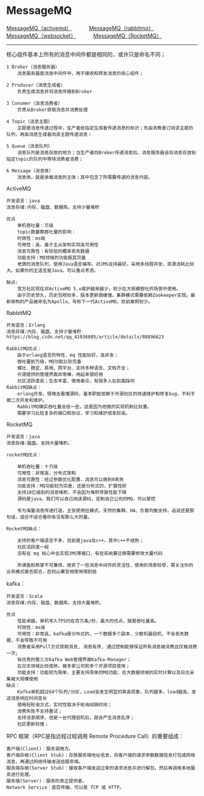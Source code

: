 # MessageMQ

<p>
<a href="#" onclick="refreshMQContent('activemq')">MessageMQ（activemq）</a>&emsp;&emsp;&emsp;
<a href="#" onclick="refreshMQContent('rabbitmq')">MessageMQ（rabbitmq）</a>&emsp;&emsp;&emsp;
<a href="#" onclick="refreshMQContent('websocket')">MessageMQ（websocket）</a>&emsp;&emsp;&emsp;
<a href="#" onclick="refreshMQContent('rocketmq')">MessageMQ（RocketMQ）</a>&emsp;&emsp;&emsp;
</p>

---

核心组件基本上所有的消息中间件都是相同的，或许只是命名不同；

    1 Broker（消息服务器）
        消息服务器是消息中间件中，用于接收和转发消息的核心组件；

    2 Producer（消息生成者）
        负责生成消息并将消息传输到Broker

    3 Conumer（消息消费者）
        负责从Broker获取消息并消费处理

    4 Topic（消息主题）
        主题是消息传递过程中，生产者给指定生成者传递消息的标识；先由消费者订阅该主题的队列，再由消息生成者向该主题传递消息；

    5 Queue（消息队列）
        消息队列是消息存放的地方；当生产者向Broker传递消息后，消息服务器会将消息存放到指定topic的队列中等待消费者消费；

    6 Message（消息体）
        消息体，就是承载消息的主体；其中包含了所需要传递的消息内容。

ActiveMQ

    开发语言：java
    消息存储:内存、磁盘、数据库。支持少量堆积

    优点
        单机吞吐量：万级
        topic数量都吞吐量的影响：
        时效性：ms级
        可用性：高，基于主从架构实现高可用性
        消息可靠性：有较低的概率丢失数据
        功能支持：MQ领域的功能极其完备
        老牌的消息队列，使用Java语言编写。对JMS支持最好，采用多线程并发，资源消耗比较大。如果你的主语言是Java，可以重点考虑。

    缺点:
        官方社区现在对ActiveMQ 5.x维护越来越少，较少在大规模吞吐的场景中使用。
        由于历史悠久，历史包袱较多，版本更新很缓慢。集群模式需要依赖Zookeeper实现。最新架构的产品被命名为Apollo，号称下一代ActiveMQ，目前案例较少。

RabbitMQ

    开发语言：Erlang
    消息存储:内存、磁盘。支持少量堆积
    https://blog.csdn.net/qq_41936805/article/details/88896623

    RabbitMQ优点：
        由于erlang语言的特性，mq 性能较好，高并发；
        吞吐量到万级，MQ功能比较完备
        健壮、稳定、易用、跨平台、支持多种语言、文档齐全；
        开源提供的管理界面非常棒，用起来很好用
        社区活跃度高；生态丰富，使用者众，有很多人在前面踩坑
    RabbitMQ缺点：
        erlang开发，很难去看懂源码，基本职能依赖于开源社区的快速维护和修复bug，不利于做二次开发和维护。
        RabbitMQ确实吞吐量会低一些，这是因为他做的实现机制比较重。
        需要学习比较复杂的接口和协议，学习和维护成本较高。

RocketMQ

    开发语言：java
    消息存储:磁盘。支持大量堆积。

    rocketMQ优点：

        单机吞吐量：十万级
        可用性：非常高，分布式架构
        消息可靠性：经过参数优化配置，消息可以做到0丢失
        功能支持：MQ功能较为完善，还是分布式的，扩展性好
        支持10亿级别的消息堆积，不会因为堆积导致性能下降
        源码是java，我们可以自己阅读源码，定制自己公司的MQ，可以掌控

        专为海量消息传递打造，主张使用拉模式，天然的集群、HA、负载均衡支持。话说还是那句话，适合不适合看你有没有那么大的量。

    RocketMQ缺点：

        支持的客户端语言不多，目前是java及c++，其中c++不成熟；
        社区活跃度一般
        没有在 mq 核心中去实现JMS等接口，有些系统要迁移需要修改大量代码

        所谓鱼和熊掌不可兼得，放弃了一些消息中间件的灵活性，使用的场景较窄，需关注你的业务模式是否契合，否则山寨变相使用很别扭

kafka：

    开发语言：Scala  
    消息存储:内存、磁盘、数据库。支持大量堆积。

    优点
        性能卓越，单机写入TPS约在百万条/秒，最大的优点，就是吞吐量高。
        时效性：ms级
        可用性：非常高，kafka是分布式的，一个数据多个副本，少数机器宕机，不会丢失数据，不会导致不可用
        消费者采用Pull方式获取消息, 消息有序, 通过控制能够保证所有消息被消费且仅被消费一次;
        有优秀的第三方Kafka Web管理界面Kafka-Manager；
        在日志领域比较成熟，被多家公司和多个开源项目使用；
        功能支持：功能较为简单，主要支持简单的MQ功能，在大数据领域的实时计算以及日志采集被大规模使用
    缺点：
        Kafka单机超过64个队列/分区，Load会发生明显的飙高现象，队列越多，load越高，发送消息响应时间变长
        使用短轮询方式，实时性取决于轮询间隔时间；
        消费失败不支持重试；
        支持消息顺序，但是一台代理宕机后，就会产生消息乱序；
        社区更新较慢；

RPC 框架（RPC是指远程过程调用 Remote Procedure Call）的重要组成：

    客户端(Client)：服务调用方。
    客户端存根(Client Stub)：存放服务端地址信息，将客户端的请求参数数据信息打包成网络消息，再通过网络传输发送给服务端。
    服务端存根(Server Stub)：接收客户端发送过来的请求消息并进行解包，然后再调用本地服务进行处理。
    服务端(Server)：服务的真正提供者。
    Network Service：底层传输，可以是 TCP 或 HTTP。

